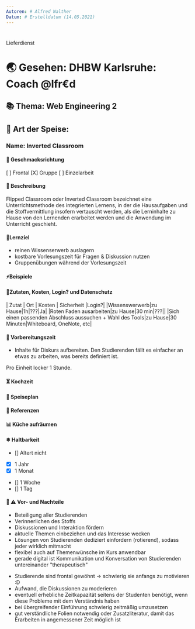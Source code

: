 ```yaml
---
Autoren: # Alfred Walther
Datum: # Erstelldatum (14.05.2021)
---
```


# <!-- Name des Rezepts -->
Lieferdienst
# 🌏 Gesehen: DHBW Karlsruhe: Coach @lfr€d

## 📚 Thema: Web Engineering 2

## 🍲 Art der Speise: <!-- Art der Speise: Vorspeise , Hauptgang, Desert -->

### Name: Inverted Classroom


#### 🍹 Geschmacksrichtung
[ ] Frontal
[X] Gruppe
[ ] Einzelarbeit

#### 📄 Beschreibung 
Flipped Classroom oder Inverted Classroom bezeichnet eine Unterrichtsmethode des integrierten Lernens, in der die Hausaufgaben und die Stoffvermittlung insofern vertauscht werden, als die Lerninhalte zu Hause von den Lernenden erarbeitet werden und die Anwendung im Unterricht geschieht.

#### 🏁Lernziel
* reinen Wissenserwerb auslagern
* kostbare Vorlesungszeit für Fragen & Diskussion nutzen
* Gruppenübungen während der Vorlesungszeit

#### ⚡Beispiele

#### 📜Zutaten, Kosten, Login? und Datenschutz 
<!-- Bei den Zutaten sind die Kosten zu bedenken. Weiterhin könnte man hier eine Anmerkung zum Datenschutz machen. -->

| Zutat | Ort | Kosten | Sicherheit |Login?|
|Wissenswerwerb|zu Hause|1h|???|Ja|
|Roten Faden ausarbeiten|zu Hause|30 min|???||
|Sich einen passenden Abschluss aussuchen + Wahl des Tools|zu Hause|30 Minuten|Whiteboard, OneNote, etc|

#### 🚧 Vorbereitungszeit 
<!-- Hier geht es darum, wie lange eine Vorbereitung für die Einheit dauert. Ein Lernvideo kann mehrere Stunden dauern. -->
* Inhalte für Diskurs aufbereiten. Den Studierenden fällt es einfacher an etwas zu arbeiten, was bereits definiert ist.

Pro Einheit locker 1 Stunde.

#### ⏳ Kochzeit 
<!-- bspw. "max. 10 Minuten" wie lange wird dieses Format angewendet -->

#### 🍴 Speiseplan 
<!--
Ablauf
    Hier sollte man ganz genau beschreiben, wie das geht, damit es auch gut ankommt. Ein Poll, beispielsweise, wo nur der Fragesteller die Antworten sieht ist nicht best-practice. Daher bitte gerne viel Detail hier, dass man das Szenario wirklich nachstellen kann.
    
    Zu vermeiden ist ala: "Kochen Sie die Nudeln bis sie fertig sind." 
--> 

#### 📑 Referenzen
<!-- Hier wäre es sehr schön, wenn man ein Beispiel zeigen könnte, das idealerweise offen, zb auf GIT liegt. -->

#### 📊 Küche aufräumen 

#### ❄ Haltbarkeit
<!--
    Einmal hergestellt, wie Joghurt z.B., kann man die Einheit leicht wieder verwenden, sodass die Vorbereitungszeit amortiziert wird.

    Die entsprechende Box ankreuzen: - [x]
-->

- [] Altert nicht
- [x] 1 Jahr
- [x] 1 Monat
- [] 1 Woche
- [] 1 Tag
<!-- - [] eigene Angabe -->

#### 🤔 ⚠️ Vor- und Nachteile
<!-- Diskussion -->
+ Beteiligung aller Studierenden
+ Verinnerlichen des Stoffs
+ Diskussionen und Interaktion fördern
+ aktuelle Themen einbeziehen und das Interesse wecken
+ Lösungen von Studierenden dediziert einfordern (rotierend), sodass jeder wirklich mitmacht
+ flexibel auch auf Themenwünsche im Kurs anwendbar
+ gerade digital ist Kommunikation und Konversation von Studierenden untereinander "therapeutisch" 

- Studierende sind frontal gewöhnt -> schwierig sie anfangs zu motivieren :D
- Aufwand, die Diskussionen zu moderieren
- eventuell erhebliche Zeitkapazität seitens der Studenten benötigt, wenn diese Probleme mit dem Verständnis haben
- bei übergreifender Einführung schwierig zeitmäßig umzusetzen
- gut verständliche Folien notwendig oder Zusatzliteratur, damit das Erarbeiten in angemessener Zeit möglich ist


